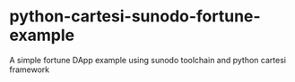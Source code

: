 # python-cartesi-sunodo-fortune-example
A simple fortune DApp example using sunodo toolchain and python cartesi framework
